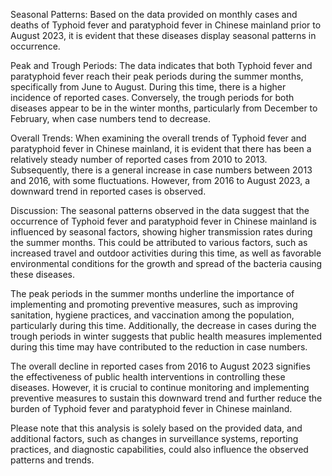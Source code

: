 Seasonal Patterns:
Based on the data provided on monthly cases and deaths of Typhoid fever and paratyphoid fever in Chinese mainland prior to August 2023, it is evident that these diseases display seasonal patterns in occurrence.

Peak and Trough Periods:
The data indicates that both Typhoid fever and paratyphoid fever reach their peak periods during the summer months, specifically from June to August. During this time, there is a higher incidence of reported cases. Conversely, the trough periods for both diseases appear to be in the winter months, particularly from December to February, when case numbers tend to decrease.

Overall Trends:
When examining the overall trends of Typhoid fever and paratyphoid fever in Chinese mainland, it is evident that there has been a relatively steady number of reported cases from 2010 to 2013. Subsequently, there is a general increase in case numbers between 2013 and 2016, with some fluctuations. However, from 2016 to August 2023, a downward trend in reported cases is observed.

Discussion:
The seasonal patterns observed in the data suggest that the occurrence of Typhoid fever and paratyphoid fever in Chinese mainland is influenced by seasonal factors, showing higher transmission rates during the summer months. This could be attributed to various factors, such as increased travel and outdoor activities during this time, as well as favorable environmental conditions for the growth and spread of the bacteria causing these diseases.

The peak periods in the summer months underline the importance of implementing and promoting preventive measures, such as improving sanitation, hygiene practices, and vaccination among the population, particularly during this time. Additionally, the decrease in cases during the trough periods in winter suggests that public health measures implemented during this time may have contributed to the reduction in case numbers.

The overall decline in reported cases from 2016 to August 2023 signifies the effectiveness of public health interventions in controlling these diseases. However, it is crucial to continue monitoring and implementing preventive measures to sustain this downward trend and further reduce the burden of Typhoid fever and paratyphoid fever in Chinese mainland.

Please note that this analysis is solely based on the provided data, and additional factors, such as changes in surveillance systems, reporting practices, and diagnostic capabilities, could also influence the observed patterns and trends.
